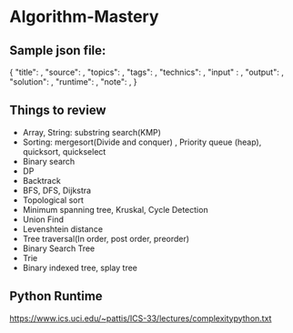 # Algorithm-Mastery



## Sample json file:

{
    "title": ,
    "source": ,
    "topics": ,
    "tags": ,
    "technics": ,
    "input" : ,
    "output": ,
    "solution": ,
    "runtime": ,
    "note": ,
}


## Things to review
- Array, String: substring search(KMP)
- Sorting: mergesort(Divide and conquer) , Priority queue (heap), quicksort, quickselect
- Binary search
- DP
- Backtrack
- BFS, DFS, Dijkstra
- Topological sort
- Minimum spanning tree, Kruskal, Cycle Detection
- Union Find
- Levenshtein distance
- Tree traversal(In order, post order, preorder)
- Binary Search Tree
- Trie
- Binary indexed tree, splay tree

## Python Runtime
https://www.ics.uci.edu/~pattis/ICS-33/lectures/complexitypython.txt
